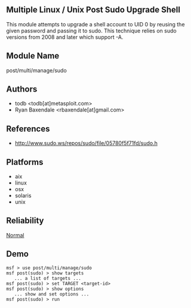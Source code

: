 ## Multiple Linux / Unix Post Sudo Upgrade Shell

This module attempts to upgrade a shell account to UID 0 by 
reusing the given password and passing it to sudo. This 
technique relies on sudo versions from 2008 and later which 
support -A.


## Module Name
post/multi/manage/sudo

## Authors
* todb <todb[at]metasploit.com>
* Ryan Baxendale <rbaxendale[at]gmail.com>


## References
* http://www.sudo.ws/repos/sudo/file/05780f5f71fd/sudo.h




## Platforms
* aix
* linux
* osx
* solaris
* unix

## Reliability
[Normal](https://github.com/rapid7/metasploit-framework/wiki/Exploit-Ranking)

## Demo

```
msf > use post/multi/manage/sudo
msf post(sudo) > show targets
   ... a list of targets ...
msf post(sudo) > set TARGET <target-id>
msf post(sudo) > show options
   ... show and set options ...
msf post(sudo) > run
```
    
    